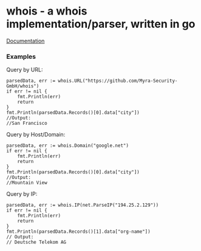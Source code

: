 # whois - a whois implementation/parser, written in go

[Documentation](https://godoc.org/github.com/Myra-Security-GmbH/whois)

### Examples
Query by URL:
```
parsedData, err := whois.URL("https://github.com/Myra-Security-GmbH/whois")
if err != nil {
	fmt.Println(err)
	return
}
fmt.Println(parsedData.Records()[0].data["city"])
//Output:
//San Francisco
```
Query by Host/Domain:
```
parsedData, err := whois.Domain("google.net")
if err != nil {
	fmt.Println(err)
	return
}
fmt.Println(parsedData.Records()[0].data["city"])
//Output:
//Mountain View
```
Query by IP:
```
parsedData, err := whois.IP(net.ParseIP("194.25.2.129"))
if err != nil {
	fmt.Println(err)
	return
}
fmt.Println(parsedData.Records()[1].data["org-name"])
// Output:
// Deutsche Telekom AG
```
